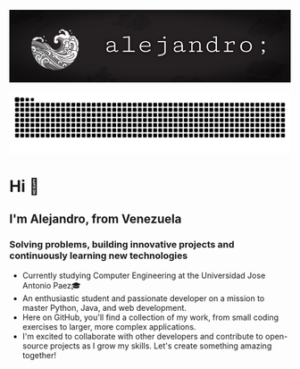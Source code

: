 ![Alejandro, the developer](resources/banner.png)

<picture>
  <source media="(prefers-color-scheme: dark)" srcset="https://raw.githubusercontent.com/alejandrochmejia/alejandrochmejia/output/github-contribution-grid-snake-dark.svg">
  <source media="(prefers-color-scheme: light)" srcset="https://raw.githubusercontent.com/alejandrochmejia/alejandrochmejia/output/github-contribution-grid-snake.svg">
  <img alt="github contribution grid snake animation" src="https://raw.githubusercontent.com/alejandrochmejia/alejandrochmejia/output/github-contribution-grid-snake.svg">
</picture>

# Hi 👋
## I'm Alejandro, from Venezuela
### Solving problems, building innovative projects and continuously learning new technologies

* Currently studying Computer Engineering at the Universidad Jose Antonio Paez🎓
* An enthusiastic student and passionate developer on a mission to master Python, Java, and web development. 
* Here on GitHub, you'll find a collection of my work, from small coding exercises to larger, more complex applications.
* I'm excited to collaborate with other developers and contribute to open-source projects as I grow my skills. Let's create something amazing together!

